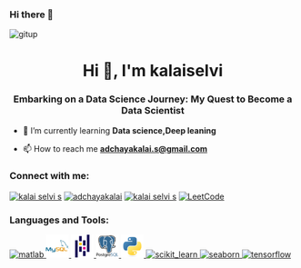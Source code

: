 ### Hi there 👋

<!--
**Kalaiselvi02s/kalaiselvi02s** is a ✨ _special_ ✨ repository because its `README.md` (this file) appears on your GitHub profile.

Here are some ideas to get you started:

- 🔭 I’m currently working on ...
- 🌱 I’m currently learning ...
- 👯 I’m looking to collaborate on ...
- 🤔 I’m looking for help with ...
- 💬 Ask me about ...
- 📫 How to reach me: ...
- 😄 Pronouns: ...
- ⚡ Fun fact: ...
-->
![gitup](https://github.com/Kalaiselvi02s/kalaiselvi02s/assets/132753760/013467e0-4e79-425f-ac8c-619aae9e413a)
<h1 align="center">Hi 👋, I'm kalaiselvi</h1>
<h3 align="center">Embarking on a Data Science Journey: My Quest to Become a Data Scientist</h3>

- 🌱 I’m currently learning **Data science,Deep leaning**

- 📫 How to reach me **adchayakalai.s@gmail.com**

<h3 align="left">Connect with me:</h3>
<p align="left">
<a href="https://linkedin.com/in/kalai selvi s" target="blank"><img align="center" src="https://raw.githubusercontent.com/rahuldkjain/github-profile-readme-generator/master/src/images/icons/Social/linked-in-alt.svg" alt="kalai selvi s" height="30" width="40" /></a>
<a href="https://www.codechef.com/users/adchayakalai" target="blank"><img align="center" src="https://cdn.jsdelivr.net/npm/simple-icons@3.1.0/icons/codechef.svg" alt="adchayakalai" height="30" width="40" /></a>
<a href="https://www.hackerrank.com/kalai selvi s" target="blank"><img align="center" src="https://raw.githubusercontent.com/rahuldkjain/github-profile-readme-generator/master/src/images/icons/Social/hackerrank.svg" alt="kalai selvi s" height="30" width="40" /></a>
<a href="https://leetcode.com/u/Kalaiselvi_/" target="_blank"><img align="center" src="https://your-link-to-leetcode-icon.svg" alt="LeetCode" height="30" width="40" /></a>
</p>

<h3 align="left">Languages and Tools:</h3>
<p align="left"> <a href="https://www.mathworks.com/" target="_blank" rel="noreferrer"> <img src="https://upload.wikimedia.org/wikipedia/commons/2/21/Matlab_Logo.png" alt="matlab" width="40" height="40"/> </a> <a href="https://www.mysql.com/" target="_blank" rel="noreferrer"> <img src="https://raw.githubusercontent.com/devicons/devicon/master/icons/mysql/mysql-original-wordmark.svg" alt="mysql" width="40" height="40"/> </a> <a href="https://pandas.pydata.org/" target="_blank" rel="noreferrer"> <img src="https://raw.githubusercontent.com/devicons/devicon/2ae2a900d2f041da66e950e4d48052658d850630/icons/pandas/pandas-original.svg" alt="pandas" width="40" height="40"/> </a> <a href="https://www.postgresql.org" target="_blank" rel="noreferrer"> <img src="https://raw.githubusercontent.com/devicons/devicon/master/icons/postgresql/postgresql-original-wordmark.svg" alt="postgresql" width="40" height="40"/> </a> <a href="https://www.python.org" target="_blank" rel="noreferrer"> <img src="https://raw.githubusercontent.com/devicons/devicon/master/icons/python/python-original.svg" alt="python" width="40" height="40"/> </a> <a href="https://scikit-learn.org/" target="_blank" rel="noreferrer"> <img src="https://upload.wikimedia.org/wikipedia/commons/0/05/Scikit_learn_logo_small.svg" alt="scikit_learn" width="40" height="40"/> </a> <a href="https://seaborn.pydata.org/" target="_blank" rel="noreferrer"> <img src="https://seaborn.pydata.org/_images/logo-mark-lightbg.svg" alt="seaborn" width="40" height="40"/> </a> <a href="https://www.tensorflow.org" target="_blank" rel="noreferrer"> <img src="https://www.vectorlogo.zone/logos/tensorflow/tensorflow-icon.svg" alt="tensorflow" width="40" height="40"/> </a> </p>

